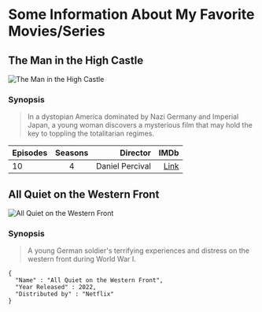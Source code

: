 # **Some Information About My Favorite Movies/Series**
## **The Man in the High Castle**
![The Man in the High Castle](https://m.media-amazon.com/images/M/MV5BZWEwNzQ4NzUtMWRmYS00NDdiLTg5NDItODA5M2M4YTM0ZTE2XkEyXkFqcGdeQXVyMTAzNjU2NjM1._V1_.jpg)

### Synopsis
> In a dystopian America dominated by Nazi Germany and Imperial Japan, a young woman discovers a mysterious film that may hold the key to toppling the totalitarian regimes.


|  Episodes     | Seasons |   Director  | IMDb
| :---        |    :----:   |          ---: | ---:
| 10      | 4       | Daniel Percival  | [Link](https://www.imdb.com/title/tt1740299/?ref_=tt_mv_close)



## **All Quiet on the Western Front**
![All Quiet on the Western Front](https://m.media-amazon.com/images/M/MV5BYTU2OWJhMjYtMjc2Ni00OTg4LTkxNGYtYjgwNGMyNjA3ODcxXkEyXkFqcGdeQXVyMTUzMTg2ODkz._V1_.jpg)

### Synopsis
> A young German soldier's terrifying experiences and distress on the western front during World War I.

```
{
  "Name" : "All Quiet on the Western Front",
  "Year Released" : 2022,
  "Distributed by" : "Netflix"
}
```
